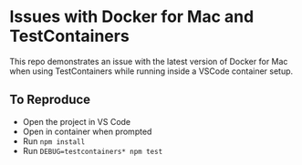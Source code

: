 # Issues with Docker for Mac and TestContainers

This repo demonstrates an issue with the latest version of Docker for Mac 
when using TestContainers while running inside a VSCode container setup.

## To Reproduce
- Open the project in VS Code
- Open in container when prompted
- Run `npm install`
- Run `DEBUG=testcontainers* npm test`